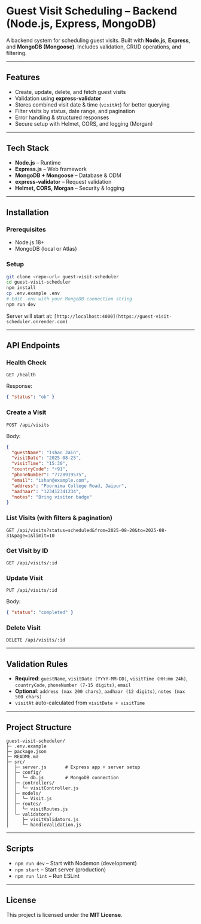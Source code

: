 # Guest Visit Scheduling – Backend (Node.js, Express, MongoDB)

A backend system for scheduling guest visits. Built with **Node.js**, **Express**, and **MongoDB (Mongoose)**. Includes validation, CRUD operations, and filtering.

---

## Features
- Create, update, delete, and fetch guest visits
- Validation using **express-validator**
- Stores combined visit date & time (`visitAt`) for better querying
- Filter visits by status, date range, and pagination
- Error handling & structured responses
- Secure setup with Helmet, CORS, and logging (Morgan)

---

## Tech Stack
- **Node.js** – Runtime
- **Express.js** – Web framework
- **MongoDB + Mongoose** – Database & ODM
- **express-validator** – Request validation
- **Helmet, CORS, Morgan** – Security & logging

---

## Installation
### Prerequisites
- Node.js 18+
- MongoDB (local or Atlas)

### Setup
```bash
git clone <repo-url> guest-visit-scheduler
cd guest-visit-scheduler
npm install
cp .env.example .env
# Edit .env with your MongoDB connection string
npm run dev
```

Server will start at: `[http://localhost:4000](https://guest-visit-scheduler.onrender.com)`

---

## API Endpoints

### Health Check
```
GET /health
```
Response:
```json
{ "status": "ok" }
```

### Create a Visit
```
POST /api/visits
```
Body:
```json
{
  "guestName": "Ishan Jain",
  "visitDate": "2025-08-25",
  "visitTime": "15:30",
  "countryCode": "+91",
  "phoneNumber": "7728919575",
  "email": "ishan@example.com",
  "address": "Poornima College Road, Jaipur",
  "aadhaar": "123412341234",
  "notes": "Bring visitor badge"
}
```

### List Visits (with filters & pagination)
```
GET /api/visits?status=scheduled&from=2025-08-20&to=2025-08-31&page=1&limit=10
```

### Get Visit by ID
```
GET /api/visits/:id
```

### Update Visit
```
PUT /api/visits/:id
```
Body:
```json
{ "status": "completed" }
```

### Delete Visit
```
DELETE /api/visits/:id
```

---

## Validation Rules
- **Required**: `guestName`, `visitDate (YYYY-MM-DD)`, `visitTime (HH:mm 24h)`, `countryCode`, `phoneNumber (7-15 digits)`, `email`
- **Optional**: `address (max 200 chars)`, `aadhaar (12 digits)`, `notes (max 500 chars)`
- `visitAt` auto-calculated from `visitDate + visitTime`

---

## Project Structure
```
guest-visit-scheduler/
├─ .env.example
├─ package.json
├─ README.md
├─ src/
│  ├─ server.js       # Express app + server setup
│  ├─ config/
│  │  └─ db.js        # MongoDB connection
│  ├─ controllers/
│  │  └─ visitController.js
│  ├─ models/
│  │  └─ Visit.js
│  ├─ routes/
│  │  └─ visitRoutes.js
│  └─ validators/
│     ├─ visitValidators.js
│     └─ handleValidation.js
```

---

## Scripts
- `npm run dev` – Start with Nodemon (development)
- `npm start` – Start server (production)
- `npm run lint` – Run ESLint

---

## License
This project is licensed under the **MIT License**.
